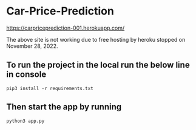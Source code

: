 <h1>Car-Price-Prediction</h1> 

https://carpriceprediction-001.herokuapp.com/

The above site is not working due to free hosting by heroku stopped on November 28, 2022.


<h2>To run the project in the local run the below line in console</h2>

```
pip3 install -r requirements.txt 
```

<h2>Then start the app by running</h2>

```
python3 app.py
```
